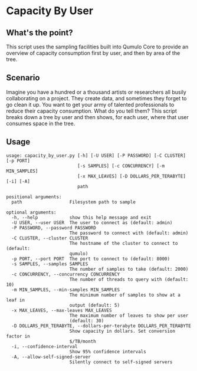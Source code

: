 # Capacity By User
## What's the point?
This script uses the sampling facilities built into Qumulo Core to provide an overview of capacity consumption first by user, and then by area of the tree.

## Scenario
Imagine you have a hundred or a thousand artists or researchers all busily collaborating on a project. They create data, and sometimes they forget to go clean it up. You want to get your army of talented professionals to reduce their capacity consumption. What do you tell them? This script breaks down a tree by user and then shows, for each user, where that user consumes space in the tree.

## Usage
```
usage: capacity_by_user.py [-h] [-U USER] [-P PASSWORD] [-C CLUSTER] [-p PORT]
                           [-s SAMPLES] [-c CONCURRENCY] [-m MIN_SAMPLES]
                           [-x MAX_LEAVES] [-D DOLLARS_PER_TERABYTE] [-i] [-A]
                           path

positional arguments:
  path                  Filesystem path to sample

optional arguments:
  -h, --help            show this help message and exit
  -U USER, --user USER  The user to connect as (default: admin)
  -P PASSWORD, --password PASSWORD
                        The password to connect with (default: admin)
  -C CLUSTER, --cluster CLUSTER
                        The hostname of the cluster to connect to (default:
                        qumulo)
  -p PORT, --port PORT  The port to connect to (default: 8000)
  -s SAMPLES, --samples SAMPLES
                        The number of samples to take (default: 2000)
  -c CONCURRENCY, --concurrency CONCURRENCY
                        The number of threads to query with (default: 10)
  -m MIN_SAMPLES, --min-samples MIN_SAMPLES
                        The minimum number of samples to show at a leaf in
                        output (default: 5)
  -x MAX_LEAVES, --max-leaves MAX_LEAVES
                        The maximum number of leaves to show per user
                        (default: 30)
  -D DOLLARS_PER_TERABYTE, --dollars-per-terabyte DOLLARS_PER_TERABYTE
                        Show capacity in dollars. Set conversion factor in
                        $/TB/month
  -i, --confidence-interval
                        Show 95% confidence intervals
  -A, --allow-self-signed-server
                        Silently connect to self-signed servers
```

